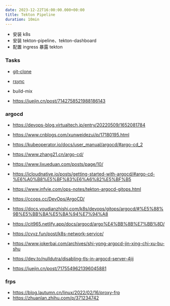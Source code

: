 ```yaml
---
date: 2023-12-22T16:00:00.000+00:00
title: Tekton Pipeline
duration: 10min
---
```


- 安装 k8s
- 安装 tekton-pipeline、tekton-dashboard
- 配置 ingress 暴露 tekton

### Tasks

- [git-clone](https://hub.tekton.dev/tekton/task/rsync)
- [rsync](https://hub.tekton.dev/tekton/task/rsync)
- build-mix


- https://juejin.cn/post/7142758521988186143


### argocd

- https://devops-blog.virtualtech.jp/entry/20220509/1652081784
- https://www.cnblogs.com/xunweidezui/p/17180195.html
- https://kubeoperator.io/docs/user_manual/argocd/#argo-cd_2

- https://www.zhang21.cn/argo-cd/
- https://www.lixueduan.com/posts/page/10/
- https://icloudnative.io/posts/getting-started-with-argocd/#argo-cd-%E6%A0%B8%E5%BF%83%E6%A6%82%E5%BF%B5
- https://www.infvie.com/ops-notes/tekton-argocd-gitops.html
- https://ccops.cc/DevOps/ArgoCD/
- https://docs.youdianzhishi.com/k8s/devops/gitops/argocd/#%E5%88%9B%E5%BB%BA%E5%BA%94%E7%94%A8
- https://cit965.netlify.app/docs/argocd/argo%E4%BB%8B%E7%BB%8D/
- https://cvvz.fun/post/k8s-network-service/

- https://www.jokerbai.com/archives/shi-yong-argocd-jin-xing-chi-xu-bu-shu
- https://dev.to/nulldutra/disabling-tls-in-argocd-server-4jij
- https://juejin.cn/post/7175549621396045881

### frps

- https://blog.lautumn.cn/linux/2022/02/16/proxy-frp
- https://zhuanlan.zhihu.com/p/371234742
